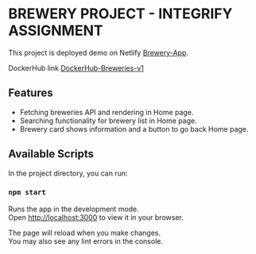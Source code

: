 # BREWERY PROJECT - INTEGRIFY ASSIGNMENT

This project is deployed demo on Netlify [Brewery-App](https://61e754c32504800b89429170--infallible-borg-4ba875.netlify.app/#/).

DockerHub link [DockerHub-Breweries-v1](https://hub.docker.com/r/tramtran0497/breweries-v1)

## Features 
- Fetching breweries API and rendering in Home page.
- Searching functionality for brewery list in Home page.
- Brewery card shows information and a button to go back Home page.

## Available Scripts

In the project directory, you can run:

### `npm start`

Runs the app in the development mode.\
Open [http://localhost:3000](http://localhost:3000) to view it in your browser.

The page will reload when you make changes.\
You may also see any lint errors in the console.






